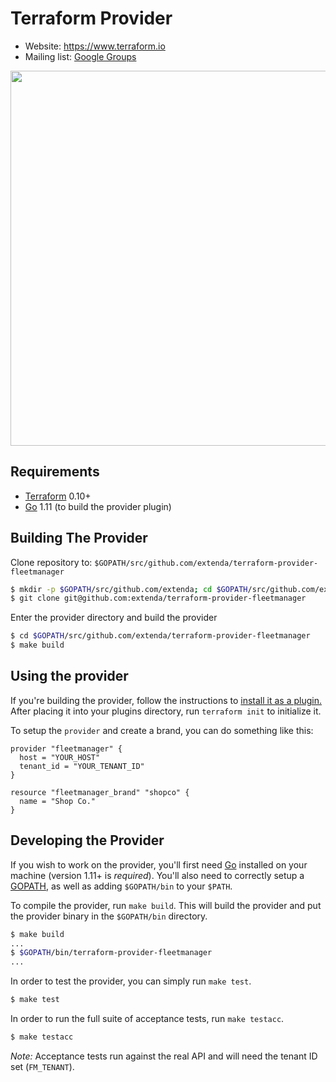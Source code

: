 Terraform Provider
==================

- Website: https://www.terraform.io
- Mailing list: [Google Groups](http://groups.google.com/group/terraform-tool)

<img src="https://cdn.rawgit.com/hashicorp/terraform-website/master/content/source/assets/images/logo-hashicorp.svg" width="600px">

Requirements
------------

- [Terraform](https://www.terraform.io/downloads.html) 0.10+
- [Go](https://golang.org/doc/install) 1.11 (to build the provider plugin)

Building The Provider
---------------------

Clone repository to: `$GOPATH/src/github.com/extenda/terraform-provider-fleetmanager`

```sh
$ mkdir -p $GOPATH/src/github.com/extenda; cd $GOPATH/src/github.com/extenda
$ git clone git@github.com:extenda/terraform-provider-fleetmanager
```

Enter the provider directory and build the provider

```sh
$ cd $GOPATH/src/github.com/extenda/terraform-provider-fleetmanager
$ make build
```

Using the provider
----------------------

If you're building the provider, follow the instructions to [install it as a plugin.](https://www.terraform.io/docs/plugins/basics.html#installing-a-plugin) After placing it into your plugins directory,  run `terraform init` to initialize it.

To setup the `provider` and create a brand, you can do something like this:

```hcl
provider "fleetmanager" {
  host = "YOUR_HOST"
  tenant_id = "YOUR_TENANT_ID"
}

resource "fleetmanager_brand" "shopco" {
  name = "Shop Co."
}
```

Developing the Provider
---------------------------

If you wish to work on the provider, you'll first need [Go](http://www.golang.org) installed on your machine (version 1.11+ is *required*). You'll also need to correctly setup a [GOPATH](http://golang.org/doc/code.html#GOPATH), as well as adding `$GOPATH/bin` to your `$PATH`.

To compile the provider, run `make build`. This will build the provider and put the provider binary in the `$GOPATH/bin` directory.

```sh
$ make build
...
$ $GOPATH/bin/terraform-provider-fleetmanager
...
```

In order to test the provider, you can simply run `make test`.

```sh
$ make test
```

In order to run the full suite of acceptance tests, run `make testacc`.

```sh
$ make testacc
```

*Note:* Acceptance tests run against the real API and will need the tenant ID
set (`FM_TENANT`).
